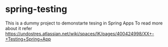 # spring-testing

This is a dummy project to demonstarte tesing in Spring Apps
To read more about it refer https://undostres.atlassian.net/wiki/spaces/IK/pages/400424998/XX+-+Testing+Spring+App

